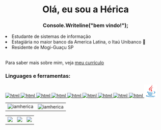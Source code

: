 <h1 align="center">Olá, eu sou a Hérica</h1>
<h3 align="center">Console.Writeline("bem vindo!");</h3>

<lu>
  <li>Estudante de sistemas de informação</li>
  <li>Estagiária no maior banco da America Latina, o Itaú Unibanco 🧡 </li>
  <li>Residente de Mogi-Guaçu SP</li>
</lu><br>

 Para saber mais sobre mim, veja [meu currículo](https://drive.google.com/file/d/1h_KrWbYUBVQDHurx13S-r9clSewdOGk-/view?usp=sharing)

<h3 align="left">Linguages e ferramentas:</h3>

<a href="https://www.w3schools.in/c-tutorial/intro/" target="_blank"> <img src="https://cdn.iconscout.com/icon/free/png-512/c-programming-569564.png" alt="html" width="" height="40"/> </a>
<a href="https://www.w3schools.com/css/" target="_blank"> <img src="https://seeklogo.com/images/C/c-sharp-c-logo-02F17714BA-seeklogo.com.png" alt="html" width="" height="35"/> </a>
<a href="https://www.w3schools.com/css/" target="_blank"> <img src="https://img.icons8.com/color/452/visual-studio.png" alt="html" width="" height="35"/> </a>
<a href="https://www.w3schools.com/css/" target="_blank"> <img src="https://cdn.freebiesupply.com/logos/large/2x/visual-studio-code-logo-png-transparent.png" alt="html" width="" height="35"/> </a>
<a href="https://www.w3schools.com/css/" target="_blank"> <img src="https://cdn.freebiesupply.com/logos/large/2x/intellij-idea-1-logo-png-transparent.png" alt="html" width="" height="35"/> </a>
<a href="https://www.w3schools.com/css/" target="_blank"> <img src="https://resources.jetbrains.com/storage/products/rider/img/meta/rider_logo_300x300.png" alt="html" width="" height="35"/> </a>
<a href="https://www.w3schools.com/css/" target="_blank"> <img src="https://upload.wikimedia.org/wikipedia/commons/thumb/e/ee/.NET_Core_Logo.svg/1200px-.NET_Core_Logo.svg.png" alt="html" width="" height="35"/> </a>
<a href="https://www.w3schools.com/html/" target="_blank"> <img src="https://www.w3.org/html/logo/downloads/HTML5_Logo_512.png" alt="html" width="40" height="40"/> </a>
<a href="https://www.w3schools.com/css/" target="_blank"> <img src="https://upload.wikimedia.org/wikipedia/commons/thumb/d/d5/CSS3_logo_and_wordmark.svg/363px-CSS3_logo_and_wordmark.svg.png" alt="html" width="" height="40"/> </a>
<a href="https://www.java.com" target="_blank"> <img src="https://raw.githubusercontent.com/devicons/devicon/master/icons/java/java-original.svg" alt="java" width="40" height="40"/> </a>


<center>
<table>
  <tr>
      <td><img align="left" src="https://github-readme-stats.vercel.app/api/top-langs/?username=iamherica&layout=compact&theme=midnight-purple" alt="iamherica" /></td>
      <td><img align="center" src="https://github-readme-stats.vercel.app/api?username=iamherica&show_icons=true&locale=en&theme=midnight-purple" alt="iamherica" /></td>
  </tr>  
</table>
</center>


<table>
  <th><img src="https://media.giphy.com/media/oadZJB3hwMFjy/giphy.gif?cid=ecf05e47uvab12e1z1yycsfjdxtorwqh5v6ia5ozlwz73o5a&rid=giphy.gif&ct=g" width="400"/>
</th>
  <th><img src="https://media.giphy.com/media/xT0xemhmFReKIH4voA/giphy.gif?cid=ecf05e47fspwc5ul37xq9d2jg36jppba7ov615k82ll5qktf&rid=giphy.gif&ct=g" width="521"/>
</th>
   <th><img src="https://media.giphy.com/media/LmNwrBhejkK9EFP504/giphy.gif?cid=ecf05e47sruj2tyu6bblxvv0bz7cf5idees1nhwdn6nh2npb&rid=giphy.gif&ct=g" width="300"/></th>
 </table>


